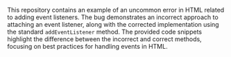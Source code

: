 This repository contains an example of an uncommon error in HTML related to adding event listeners. The bug demonstrates an incorrect approach to attaching an event listener, along with the corrected implementation using the standard `addEventListener` method. The provided code snippets highlight the difference between the incorrect and correct methods, focusing on best practices for handling events in HTML.